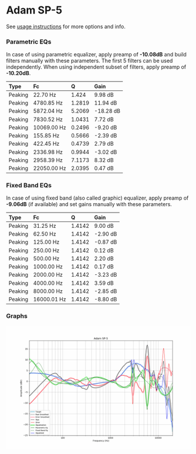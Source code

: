 # Adam SP-5
See [usage instructions](https://github.com/jaakkopasanen/AutoEq#usage) for more options and info.

### Parametric EQs
In case of using parametric equalizer, apply preamp of **-10.08dB** and build filters manually
with these parameters. The first 5 filters can be used independently.
When using independent subset of filters, apply preamp of **-10.20dB**.

| Type    | Fc          |      Q | Gain      |
|:--------|:------------|:-------|:----------|
| Peaking | 22.70 Hz    | 1.424  | 9.98 dB   |
| Peaking | 4780.85 Hz  | 1.2819 | 11.94 dB  |
| Peaking | 5872.04 Hz  | 5.2069 | -18.28 dB |
| Peaking | 7830.52 Hz  | 1.0431 | 7.72 dB   |
| Peaking | 10069.00 Hz | 0.2496 | -9.20 dB  |
| Peaking | 155.85 Hz   | 0.5666 | -2.39 dB  |
| Peaking | 422.45 Hz   | 0.4739 | 2.79 dB   |
| Peaking | 2336.98 Hz  | 0.9944 | -3.02 dB  |
| Peaking | 2958.39 Hz  | 7.1173 | 8.32 dB   |
| Peaking | 22050.00 Hz | 2.0395 | 0.47 dB   |

### Fixed Band EQs
In case of using fixed band (also called graphic) equalizer, apply preamp of **-9.06dB**
(if available) and set gains manually with these parameters.

| Type    | Fc          |      Q | Gain     |
|:--------|:------------|:-------|:---------|
| Peaking | 31.25 Hz    | 1.4142 | 9.00 dB  |
| Peaking | 62.50 Hz    | 1.4142 | -2.90 dB |
| Peaking | 125.00 Hz   | 1.4142 | -0.87 dB |
| Peaking | 250.00 Hz   | 1.4142 | 0.12 dB  |
| Peaking | 500.00 Hz   | 1.4142 | 2.20 dB  |
| Peaking | 1000.00 Hz  | 1.4142 | 0.17 dB  |
| Peaking | 2000.00 Hz  | 1.4142 | -3.23 dB |
| Peaking | 4000.00 Hz  | 1.4142 | 3.59 dB  |
| Peaking | 8000.00 Hz  | 1.4142 | -2.85 dB |
| Peaking | 16000.01 Hz | 1.4142 | -8.80 dB |

### Graphs
![](./Adam%20SP-5.png)